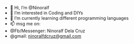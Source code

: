 - 👋 Hi, I’m @Ninoralf
- 👀 I’m interested in Coding and DIYs
- 🌱 I’m currently learning different programming languages
- 📫 msg me on:
- @Fb/Messenger: Ninoralf Dela Cruz
- @gmail: ninoralfdcruz@gmail.com

<!---
Ninoralf/Ninoralf is a ✨ special ✨ repository because its `README.md` (this file) appears on your GitHub profile.
You can click the Preview link to take a look at your changes.
--->

